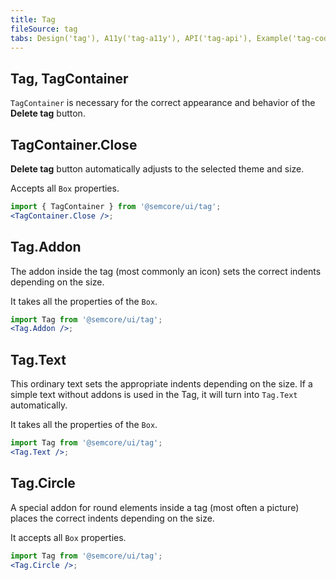 ```yaml
---
title: Tag
fileSource: tag
tabs: Design('tag'), A11y('tag-a11y'), API('tag-api'), Example('tag-code'), Changelog('tag-changelog')
---
```


## Tag, TagContainer

`TagContainer` is necessary for the correct appearance and behavior of the **Delete tag** button.

<TypesView type="TagProps" :types={...types} />

## TagContainer.Close

**Delete tag** button automatically adjusts to the selected theme and size.

Accepts all `Box` properties.

```jsx
import { TagContainer } from '@semcore/ui/tag';
<TagContainer.Close />;
```

## Tag.Addon

The addon inside the tag (most commonly an icon) sets the correct indents depending on the size.

It takes all the properties of the `Box`.

```jsx
import Tag from '@semcore/ui/tag';
<Tag.Addon />;
```

## Tag.Text

This ordinary text sets the appropriate indents depending on the size. If a simple text without addons is used in the Tag, it will turn into `Tag.Text` automatically.

It takes all the properties of the `Box`.

```jsx
import Tag from '@semcore/ui/tag';
<Tag.Text />;
```

## Tag.Circle

A special addon for round elements inside a tag (most often a picture) places the correct indents depending on the size.

It accepts all `Box` properties.

```jsx
import Tag from '@semcore/ui/tag';
<Tag.Circle />;
```

<script setup>import { data as types } from '@types.data.ts';</script>
